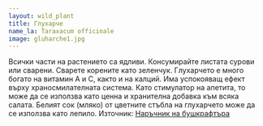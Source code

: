 ```yaml
---
layout: wild_plant
title: Глухарче
name_la: Taraxacum officinale
image: gluharche1.jpg
---
```

Всички части на растението са ядливи. Консумирайте листата сурови или сварени. Сварете корените като зеленчук. Глухарчето е много богато на витамин А и С, както и на калций. Има успокояващ ефект върху храносмилателната система. Като стимулатор на апетита, то може да се използва като ценна и хранителна добавка към всяка салата. Белият сок (мляко) от цветните стъбла на глухарчето може да се използва като лепило.
Източник: [Наръчник на бушкрафтъра](./../library/xenos_plants_guide.pdf)
